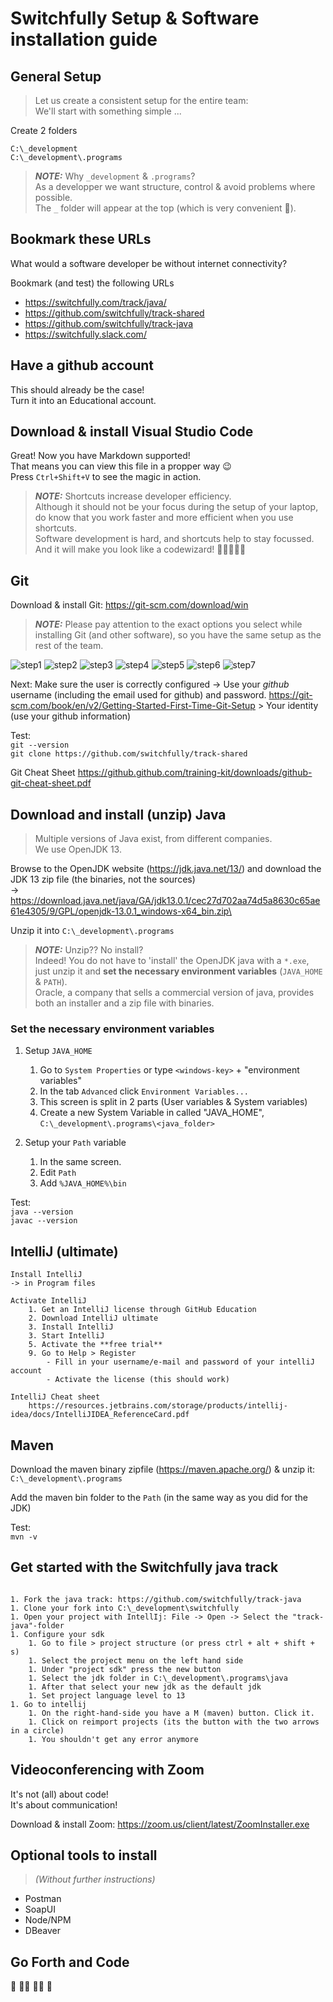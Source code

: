 # Switchfully Setup & Software installation guide

## General Setup
> Let us create a consistent setup for the entire team: \
    We'll start with something simple ...

Create 2 folders

`C:\_development`\
`C:\_development\.programs`

> **_NOTE:_**  Why `_development` & `.programs`? \
    As a developper we want structure, control & avoid problems where possible.\
    The `_` folder will appear at the top (which is very convenient 🤠).

## Bookmark these URLs
What would a software developer be without internet connectivity?

Bookmark (and test) the following URLs
* https://switchfully.com/track/java/
* https://github.com/switchfully/track-shared
* https://github.com/switchfully/track-java
* https://switchfully.slack.com/

## Have a github account
This should already be the case! \
Turn it into an Educational account.

## Download & install Visual Studio Code
Great! Now you have Markdown supported!\
That means you can view this file in a propper way 😉\
Press `Ctrl+Shift+V` to see the magic in action.

> **_NOTE:_**  Shortcuts increase developer efficiency. \
    Although it should not be your focus during the setup of your laptop, do know that you work faster and more efficient when you use shortcuts.\
    Software development is hard, and shortcuts help to stay focussed.\
    And it will make you look like a codewizard! 🧙‍♂️🧙🏼‍♀️

## Git
Download & install Git: https://git-scm.com/download/win
> **_NOTE:_**  Please pay attention to the exact options you select while installing Git (and other software), so you have the same setup as the rest of the team.

![step1](assets/setup-git-1.PNG)
![step2](assets/setup-git-2.PNG)
![step3](assets/setup-git-3.PNG)
![step4](assets/setup-git-4.PNG)
![step5](assets/setup-git-5.PNG)
![step6](assets/setup-git-6.PNG)
![step7](assets/setup-git-7.PNG)

Next: Make sure the user is correctly configured -> Use your *github* username (including the email used for github) and password.
    https://git-scm.com/book/en/v2/Getting-Started-First-Time-Git-Setup > Your identity (use your github information)

Test:\
`git --version`\
`git clone https://github.com/switchfully/track-shared`

Git Cheat Sheet https://github.github.com/training-kit/downloads/github-git-cheat-sheet.pdf

## Download and install (unzip) Java
> Multiple versions of Java exist, from different companies.\
    We use OpenJDK 13.
    
Browse to the OpenJDK website (https://jdk.java.net/13/) and download the JDK 13 zip file (the binaries, not the sources)\
-> https://download.java.net/java/GA/jdk13.0.1/cec27d702aa74d5a8630c65ae61e4305/9/GPL/openjdk-13.0.1_windows-x64_bin.zip\

Unzip it into `C:\_development\.programs`

> **_NOTE:_**  Unzip?? No install? \
    Indeed! You do not have to 'install' the OpenJDK java with a `*.exe`, just unzip it and **set the necessary environment variables** (`JAVA_HOME` & `PATH`).\
    Oracle, a company that sells a commercial version of java, provides both an installer and a zip file with binaries.
    
### Set the necessary environment variables
1. Setup `JAVA_HOME`
    1. Go to `System Properties` or type `<windows-key>` + "environment variables"
    1. In the tab `Advanced` click `Environment Variables...`
    1. This screen is split in 2 parts (User variables & System variables)
    1. Create a new System Variable in called "JAVA_HOME", `C:\_development\.programs\<java_folder>`

1. Setup your `Path` variable
    1. In the same screen.
    1. Edit `Path`
    1. Add `%JAVA_HOME%\bin`

Test:\
`java --version`\
`javac --version`

## IntelliJ (ultimate)

    Install IntelliJ
    -> in Program files
    
    Activate IntelliJ
        1. Get an IntelliJ license through GitHub Education
        2. Download IntelliJ ultimate
        3. Install IntelliJ
        3. Start IntelliJ
        5. Activate the **free trial**
        9. Go to Help > Register
            - Fill in your username/e-mail and password of your intelliJ account
            - Activate the license (this should work)

    IntelliJ Cheat sheet
        https://resources.jetbrains.com/storage/products/intellij-idea/docs/IntelliJIDEA_ReferenceCard.pdf

## Maven
Download the maven binary zipfile (https://maven.apache.org/) & unzip it: `C:\_development\.programs`

Add the maven bin folder to the `Path` (in the same way as you did for the JDK)
    
Test:\
`mvn -v`



## Get started with the Switchfully java track
    ​
    1. Fork the java track: https://github.com/switchfully/track-java
    1. Clone your fork into C:\_development\switchfully
    1. Open your project with IntellIj: File -> Open -> Select the "track-java"-folder
    1. Configure your sdk
        1. Go to file > project structure (or press ctrl + alt + shift + s)
        1. Select the project menu on the left hand side
        1. Under "project sdk" press the new button
        1. Select the jdk folder in C:\_development\.programs\java
        1. After that select your new jdk as the default jdk
        1. Set project language level to 13
    1. Go to intellij
        1. On the right-hand-side you have a M (maven) button. Click it.
        1. Click on reimport projects (its the button with the two arrows in a circle)
        1. You shouldn't get any error anymore

## Videoconferencing with Zoom
It's not (all) about code!\
It's about communication!

Download & install Zoom: https://zoom.us/client/latest/ZoomInstaller.exe

## Optional tools to install
> _(Without further instructions)_
* Postman
* SoapUI
* Node/NPM
* DBeaver

## Go Forth and Code
🚀 👩‍💻 👨‍💻 🎯 

